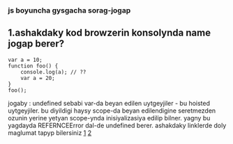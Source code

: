 ### js boyuncha gysgacha sorag-jogap

## 1.ashakdaky kod browzerin konsolynda name jogap berer?
```
var a = 10;
function foo() {
    console.log(a); // ??
    var a = 20;
}
foo();
```

jogaby : undefined
sebabi var-da beyan edilen uytgeyjiler - bu hoisted uytgeyjiler. bu diyildigi haysy scope-da beyan edilendigine seretmezden
ozunin yerine yetyan scope-ynda inisiyalizasiya edilip bilner. 
yagny bu yagdayda REFERNCEError dal-de undefined berer.
ashakdaky linklerde doly maglumat tapyp bilersiniz [1](https://dev.to/aman_singh/so-you-think-you-know-javascript-5c26) [2](https://developer.mozilla.org/en-US/docs/Glossary/Hoisting)
